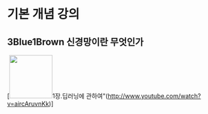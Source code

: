 # 기본 개념 강의

## 3Blue1Brown 신경망이란 무엇인가

[<img src="http://img.youtube.com/vi/aircAruvnKk/0.jpg" width="100">1장.딥러닝에 관하여"(http://www.youtube.com/watch?v=aircAruvnKk)]
